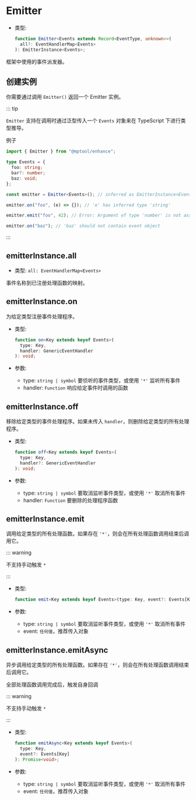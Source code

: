 # Emitter

- 类型:

  ```ts
  function Emitter<Events extends Record<EventType, unknown>>(
    all?: EventHandlerMap<Events>
  ): EmitterInstance<Events>;
  ```

框架中使用的事件派发器。

## 创建实例

你需要通过调用 `Emitter()` 返回一个 Emitter 实例。

::: tip

`Emitter` 支持在调用时通过泛型传入一个 `Events` 对象来在 TypeScript 下进行类型推导。

例子

```ts
import { Emitter } from "@mptool/enhance";

type Events = {
  foo: string;
  bar?: number;
  baz: void;
};

const emitter = Emitter<Events>(); // inferred as EmitterInstance<Events>

emitter.on("foo", (e) => {}); // 'e' has inferred type 'string'

emitter.emit("foo", 42); // Error: Argument of type 'number' is not assignable to parameter of type 'string'. (2345)

emitter.on("baz"); // 'baz' should not contain event object
```

:::

## emitterInstance.all

- 类型: `all: EventHandlerMap<Events>`

事件名称到已注册处理函数的映射。

## emitterInstance.on

为给定类型注册事件处理程序。

- 类型:

  ```ts
  function on<Key extends keyof Events>(
    type: Key,
    handler: GenericEventHandler
  ): void;
  ```

- 参数:

  - type: `string | symbol` 要侦听的事件类型，或使用 `'*'` 监听所有事件
  - handler: `Function` 响应给定事件时调用的函数

## emitterInstance.off

移除给定类型的事件处理程序。如果未传入 `handler`，则删除给定类型的所有处理程序。

- 类型:

  ```ts
  function off<Key extends keyof Events>(
    type: Key,
    handler?: GenericEventHandler
  ): void;
  ```

- 参数:

  - type: `string | symbol` 要取消监听事件类型，或使用 `'*'` 取消所有事件
  - handler: `Function` 要删除的处理程序函数

## emitterInstance.emit

调用给定类型的所有处理函数。如果存在 `'*'`，则会在所有处理函数调用结束后调用它。

::: warning

不支持手动触发 `*`

:::

- 类型:

  ```ts
  function emit<Key extends keyof Events>(type: Key, event?: Events[Key]): void;
  ```

- 参数:

  - type: `string | symbol` 要取消监听事件类型，或使用 `'*'` 取消所有事件
  - event: `任何值`，推荐传入对象

## emitterInstance.emitAsync

异步调用给定类型的所有处理函数。如果存在 `'*'`，则会在所有处理函数调用结束后调用它。

全部处理函数调用完成后，触发自身回调

::: warning

不支持手动触发 `*`

:::

- 类型:

  ```ts
  function emitAsync<Key extends keyof Events>(
    type: Key,
    event?: Events[Key]
  ): Promise<void>;
  ```

- 参数:

  - type: `string | symbol` 要取消监听事件类型，或使用 `'*'` 取消所有事件
  - event: `任何值`，推荐传入对象

